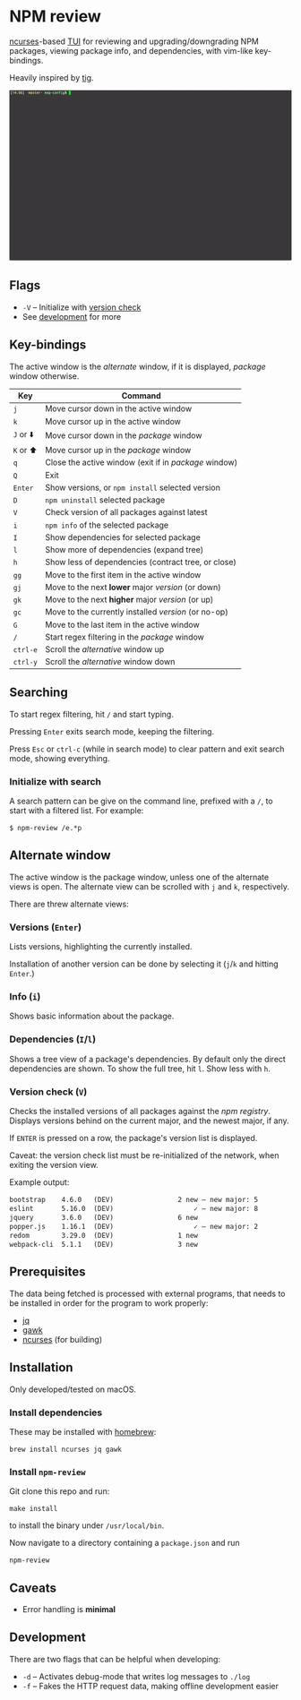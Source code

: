 # NPM review

[ncurses](https://en.wikipedia.org/wiki/Ncurses)-based [TUI](https://en.wikipedia.org/wiki/Text-based_user_interface) for reviewing and upgrading/downgrading NPM packages, viewing package info, and dependencies, with vim-like key-bindings.

Heavily inspired by [tig](https://github.com/jonas/tig).

![Example](/example.gif)

## Flags

  - `-V` – Initialize with [version check](#version-check-v)
  - See [development](#development) for more

## Key-bindings

The active window is the _alternate_ window, if it is displayed, _package_ window otherwise.

| Key   | Command |
| ----- | ------- |
|      `j`  | Move cursor down in the active window |
|      `k`  | Move cursor up in the active window |
| `J` or ⬇️  | Move cursor down in the _package_ window |
| `K` or ⬆️  | Move cursor up in the _package_ window |
|      `q`  | Close the active window (exit if in _package_ window) |
|      `Q`  | Exit |
|  `Enter`  | Show versions, or `npm install` selected version |
|      `D`  | `npm uninstall` selected package |
|      `V`  | Check version of all packages against latest |
|      `i`  | `npm info` of the selected package |
|      `I`  | Show dependencies for selected package |
|      `l`  | Show more of dependencies (expand tree) |
|      `h`  | Show less of dependencies (contract tree, or close) |
|     `gg`  | Move to the first item in the active window |
|     `gj`  | Move to the next **lower** major _version_ (or down) |
|     `gk`  | Move to the next **higher** major _version_ (or up) |
|     `gc`  | Move to the currently installed _version_ (or no-op) |
|      `G`  | Move to the last item in the active window |
|      `/`  | Start regex filtering in the _package_ window |
| `ctrl-e`  | Scroll the _alternative_ window up |
| `ctrl-y`  | Scroll the _alternative_ window down |


## Searching

To start regex filtering, hit `/` and start typing.

Pressing `Enter` exits search mode, keeping the filtering.

Press `Esc` or `ctrl-c` (while in search mode) to clear pattern and exit search mode, showing everything.


### Initialize with search

A search pattern can be give on the command line, prefixed with a `/`, to start with a filtered list. For example:

```
$ npm-review /e.*p
```


## Alternate window

The active window is the package window, unless one of the alternate views is open. The alternate view can be scrolled with `j` and `k`, respectively.

There are threw alternate views:

### Versions (`Enter`)

Lists versions, highlighting the currently installed.

Installation of another version can be done by selecting it (`j`/`k` and hitting `Enter`.)

### Info (`i`)

Shows basic information about the package.

### Dependencies (`I`/`l`)

Shows a tree view of a package's dependencies. By default only the direct dependencies are shown. To show the full tree, hit `l`. Show less with `h`.

### Version check (`V`)

Checks the installed versions of all packages against the _npm registry_.  
Displays versions behind on the current major, and the newest major, if any.

If `ENTER` is pressed on a row, the package's version list is displayed.

Caveat: the version check list must be re-initialized of the network, when exiting the version view.

Example output:
```
bootstrap    4.6.0   (DEV)                2 new – new major: 5
eslint       5.16.0  (DEV)                    ✓ – new major: 8
jquery       3.6.0   (DEV)                6 new
popper.js    1.16.1  (DEV)                    ✓ – new major: 2
redom        3.29.0  (DEV)                1 new
webpack-cli  5.1.1   (DEV)                3 new
```

## Prerequisites

The data being fetched is processed with external programs, that needs to be installed in order for the program to work properly:

  - [jq](https://github.com/stedolan/jq)
  - [gawk](https://www.gnu.org/software/gawk/)
  - [ncurses](https://en.wikipedia.org/wiki/Ncurses) (for building)

## Installation

Only developed/tested on macOS.

### Install dependencies

These may be installed with [homebrew](https://github.com/Homebrew/brew):
```
brew install ncurses jq gawk
```

### Install `npm-review`

Git clone this repo and run:

```
make install
```

to install the binary under `/usr/local/bin`.


Now navigate to a directory containing a `package.json` and run

```
npm-review
```

## Caveats

- Error handling is **minimal**

## Development

There are two flags that can be helpful when developing:

  - `-d` – Activates debug-mode that writes log messages to `./log`
  - `-f` – Fakes the HTTP request data, making offline development easier
